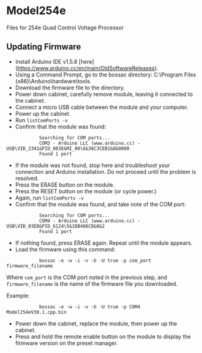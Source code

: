 # Model254e
Files for 254e Quad Control Voltage Processor


## Updating Firmware
* Install Arduino IDE v1.5.8 [here] (https://www.arduino.cc/en/main/OldSoftwareReleases).
* Using a Command Prompt, go to the bossac directory: C:\Program Files (x86)\Arduino\hardware\tools.
* Download the firmware file to the directory.
* Power down cabinet, carefully remove module, leaving it connected to the cabinet.
* Connect a micro USB cable between the module and your computer.
* Power up the cabinet.
* Run `listComPorts -v`
* Confirm that the module was found: 
```
			Searching for COM ports...
			COM3 - Arduino LLC (www.arduino.cc) - USB\VID_2341&PID_003E&MI_00\6&36C3CEB1&0&0000 
			Found 1 port	
```
* If the module was not found, stop here and troubleshoot your connection and Arduino installation. Do not proceed until the problem is resolved.
* Press the ERASE button on the module.
* Press the RESET button on the module (or cycle power.)
* Again, run `listComPorts -v`
* Confirm that the module was found, and take note of the COM port: 
```
			Searching for COM ports...
			COM4 - Arduino LLC (www.arduino.cc) - USB\VID_03EB&PID_6124\5&1DB486CD&0&2
			Found 1 port	
```
* If nothing found, press ERASE again. Repeat until the module appears.
* Load the firmware using this command:
```
			bossac -e -w -i -v -b -U true -p com_port firmware_filename
```

Where `com_port` is the COM port noted in the previous step, and `firmware_filename` is the name of the firmware file you downloaded. 

Example: 

```
			bossac -e -w -i -v -b -U true -p COM4 Model254eV30.1.cpp.bin
```		
* Power down the cabinet, replace the module, then power up the cabinet. 
* Press and hold the remote enable button on the module to display the firmware version on the preset manager.
